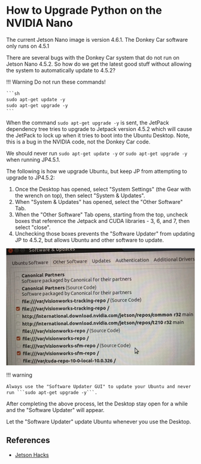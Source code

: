 # How to Upgrade Python on the NVIDIA Nano

The current Jetson Nano image is version 4.6.1.
The Donkey Car software only runs on 4.5.1

There are several bugs with the Donkey Car system that do not run on Jetson Nano 4.5.2. So how do we get the latest good stuff without allowing the system to automatically update to 4.5.2?

!!! Warning
    Do not run these commands!
    
    ```sh
    sudo apt-get update -y
    sudo apt-get upgrade -y
    ```

When the command ```sudo apt-get upgrade -y``` is sent, the JetPack dependency tree tries to upgrade to Jetpack version 4.5.2 which will cause the JetPack to lock up when it tries to boot into the Ubuntu Desktop.  Note, this is a bug in the NVIDIA code, not the Donkey Car code.

We should never run ```sudo apt-get update -y``` or ```sudo apt-get upgrade -y ``` when running JP4.5.1.

The following is how we upgrade Ubuntu, but keep JP from attempting to upgrade to JP4.5.2:

1. Once the Desktop has opened, select "System Settings" (the Gear with the wrench on top), then select "System & Updates".
2. When "System & Updates" has opened, select the "Other Software" Tab.
3. When the "Other Software" Tab opens, starting from the top, uncheck boxes that reference the Jetpack and CUDA libraries - 3, 6, and 7, then select "close".
4. Unchecking those boxes prevents the "Software Updater" from updating JP to 4.5.2, but allows Ubuntu and other software to update.

![Disable NVIDIA Upgrade](../img/disable-nvidia-updates.png)

!!! warning

    Always use the "Software Updater GUI" to update your Ubuntu and never run ```sudo apt-get upgrade -y```.

After completing the above process, let the Desktop stay open for a while and the "Software Updater" will appear.

Let the "Software Updater" update Ubuntu whenever you use the Desktop. 


## References

* [Jetson Hacks](https://jetsonhacks.com/2023/06/12/upgrade-python-on-jetson-nano-tutorial/)